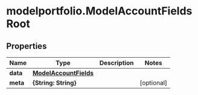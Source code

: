 # modelportfolio.ModelAccountFieldsRoot

## Properties

Name | Type | Description | Notes
------------ | ------------- | ------------- | -------------
**data** | [**ModelAccountFields**](ModelAccountFields.md) |  | 
**meta** | **{String: String}** |  | [optional] 


